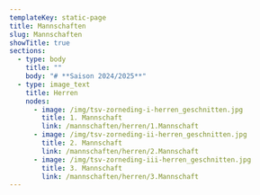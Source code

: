 ```yaml
---
templateKey: static-page
title: Mannschaften
slug: Mannschaften
showTitle: true
sections:
  - type: body
    title: ""
    body: "# **Saison 2024/2025**"
  - type: image_text
    title: Herren
    nodes:
      - image: /img/tsv-zorneding-i-herren_geschnitten.jpg
        title: 1. Mannschaft
        link: /mannschaften/herren/1.Mannschaft
      - image: /img/tsv-zorneding-ii-herren_geschnitten.jpg
        title: 2. Mannschaft
        link: /mannschaften/herren/2.Mannschaft
      - image: /img/tsv-zorneding-iii-herren_geschnitten.jpg
        title: 3. Mannschaft
        link: /mannschaften/herren/3.Mannschaft
---
```

